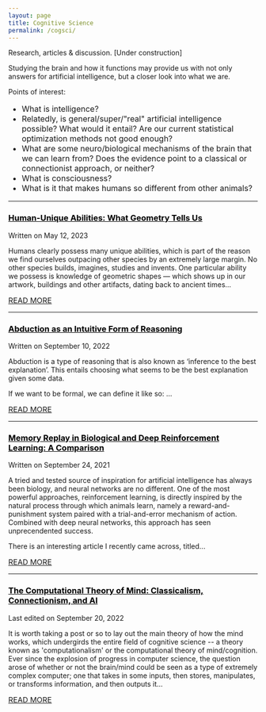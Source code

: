 ```yaml
---
layout: page
title: Cognitive Science
permalink: /cogsci/
---
```

Research, articles & discussion. [Under construction]

Studying the brain and how it functions may provide us with not only answers for artificial intelligence, but a closer look into what we are.

Points of interest:

<html>
<span style="font-size:16px;">
  <ul>
  <li>What is intelligence?</li>
  <li>Relatedly, is general/super/"real" artificial intelligence possible? What would it entail? Are our current statistical optimization methods not good enough?</li>
  <li>What are some neuro/biological mechanisms of the brain that we can learn from? Does the evidence point to a classical or connectionist approach, or neither?</li>
  <li>What is consciousness?</li>
  <li>What is it that makes humans so different from other animals?</li>
</ul>
</span>
</html>

---
<html>
<h3><a href="https://osghaffar.github.io/cogsci/abduction-as-intuition/" style="color:black;">Human-Unique Abilities: What Geometry Tells Us</a></h3>
</html>

<div class="date">
    Written on May 12, 2023
</div>

Humans clearly possess many unique abilities, which is part of the reason we find ourselves outpacing other species by an extremely large margin. No other species builds, imagines, studies and invents. One particular ability we possess is knowledge of geometric shapes — which shows up in our artwork, buildings and other artifacts, dating back to ancient times...

<html>  
<a href="https://osghaffar.github.io/cogsci/abduction-as-intuition/" style="text-transform: uppercase; font-size: 15px">Read More</a>
</html>

---
<html>
<h3><a href="https://osghaffar.github.io/cogsci/abduction-as-intuition/" style="color:black;">Abduction as an Intuitive Form of Reasoning</a></h3>
</html>

<div class="date">
    Written on September 10, 2022
</div>

Abduction is a type of reasoning that is also known as ‘inference to the best explanation’. This entails choosing what seems to be the best explanation given some data.

If we want to be formal, we can define it like so: ...

<html>  
<a href="https://osghaffar.github.io/cogsci/abduction-as-intuition/" style="text-transform: uppercase; font-size: 15px">Read More</a>
</html>

---
<html>
<h3><a href="https://osghaffar.github.io/cogsci/RL-and-Memory-Replay/" style="color:black;">Memory Replay in Biological and Deep Reinforcement Learning: A Comparison</a></h3>
</html>
    
<div class="date">
    Written on September 24, 2021
</div>

A tried and tested source of inspiration for artificial intelligence has always been biology, and neural networks are no different. One of the most powerful approaches, reinforcement learning, is directly inspired by the natural process through which animals learn, namely a reward-and-punishment system paired with a trial-and-error mechanism of action. Combined with deep neural networks, this approach has seen unprecendented success.

There is an interesting article I recently came across, titled...

<html>  
<a href="https://osghaffar.github.io/cogsci/RL-and-Memory-Replay/" style="text-transform: uppercase; font-size: 15px">Read More</a>
</html>

---
<html>
  <h3><a href="https://osghaffar.github.io/cogsci/ctm/" style="color:black;">The Computational Theory of Mind: Classicalism, Connectionism, and AI</a></h3>
</html>

<div class="date">
    Last edited on September 20, 2022
</div>

It is worth taking a post or so to lay out the main theory of how the mind works, which undergirds the entire field of cognitive science -- a theory known as 'computationalism' or the computational theory of mind/cognition. Ever since the explosion of progress in computer science, the question arose of whether or not the brain/mind could be seen as a type of extremely complex computer; one that takes in some inputs, then stores, manipulates, or transforms information, and then outputs it...

<html>  
<a href="https://osghaffar.github.io/cogsci/ctm/" style="text-transform: uppercase; font-size: 15px">Read More</a>
</html>
